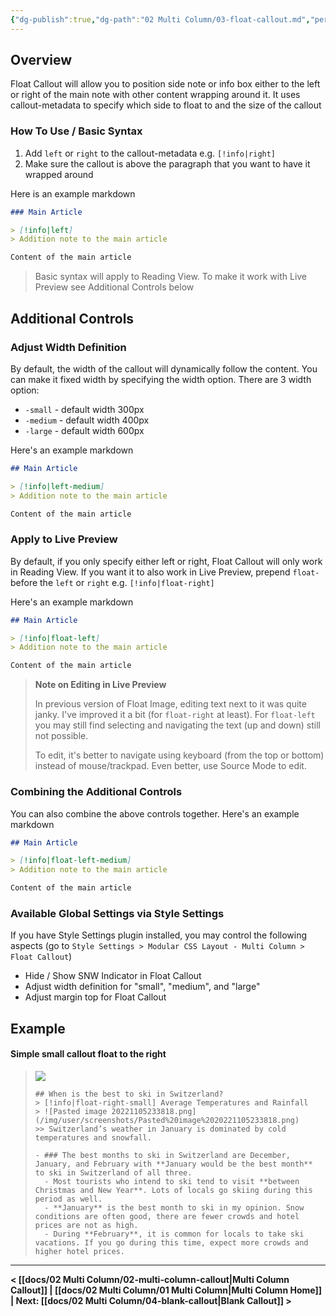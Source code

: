 ```yaml
---
{"dg-publish":true,"dg-path":"02 Multi Column/03-float-callout.md","permalink":"/02-multi-column/03-float-callout/","title":"Float Callout","noteIcon":"","updated":"2023-11-11T18:01:37.487+08:00"}
---
```



## Overview

Float Callout will allow you to position side note or info box either to the left or right of the main note with other content wrapping around it. It uses callout-metadata to specify which side to float to and the size of the callout

### How To Use / Basic Syntax

1. Add `left` or `right` to the callout-metadata e.g. `[!info|right]`
2. Make sure the callout is above the paragraph that you want to have it wrapped around

Here is an example markdown

```markdown
### Main Article

> [!info|left]
> Addition note to the main article

Content of the main article
```

> Basic syntax will apply to Reading View. To make it work with Live Preview see Additional Controls below


## Additional Controls

### Adjust Width Definition

By default, the width of the callout will dynamically follow the content. You can make it fixed width by specifying the width option. There are 3 width option:

- `-small` - default width 300px
- `-medium` - default width 400px
- `-large` - default width 600px

Here's an example markdown

```markdown
## Main Article

> [!info|left-medium]
> Addition note to the main article

Content of the main article
```

### Apply to Live Preview

By default, if you only specify either left or right, Float Callout will only work in Reading View. If you want it to also work in Live Preview, prepend `float-` before the `left` or `right` e.g. `[!info|float-right]`

Here's an example markdown

```markdown
## Main Article

> [!info|float-left]
> Addition note to the main article

Content of the main article
```

> **Note on Editing in Live Preview**
>
> In previous version of Float Image, editing text next to it was quite janky. I've improved it a bit (for `float-right` at least). For `float-left` you may still find selecting and navigating the text (up and down) still not possible.
>
> To edit, it's better to navigate using keyboard (from the top or bottom) instead of mouse/trackpad. Even better, use Source Mode to edit.


### Combining the Additional Controls

You can also combine the above controls together. Here's an example markdown

```markdown
## Main Article

> [!info|float-left-medium]
> Addition note to the main article

Content of the main article
```

### Available Global Settings via Style Settings
If you have Style Settings plugin installed, you may control the following aspects (go to `Style Settings > Modular CSS Layout - Multi Column > Float Callout`)
- Hide / Show SNW Indicator in Float Callout
- Adjust width definition for "small", "medium", and "large"
- Adjust margin top for Float Callout


## Example

#### Simple small callout float to the right
> ![](https://raw.githubusercontent.com/efemkay/obsidian-modular-css-layout/main/docs/assets/mc-float-callout.png)
> ```
> ## When is the best to ski in Switzerland?
> > [!info|float-right-small] Average Temperatures and Rainfall
> > ![Pasted image 20221105233818.png](/img/user/screenshots/Pasted%20image%2020221105233818.png)
> >> Switzerland’s weather in January is dominated by cold temperatures and snowfall.
>
> - ### The best months to ski in Switzerland are December, January, and February with **January would be the best month** to ski in Switzerland of all three.
> 	- Most tourists who intend to ski tend to visit **between Christmas and New Year**. Lots of locals go skiing during this period as well.
> 	- **January** is the best month to ski in my opinion. Snow conditions are often good, there are fewer crowds and hotel prices are not as high.
> 	- During **February**, it is common for locals to take ski vacations. If you go during this time, expect more crowds and higher hotel prices.
>
> ```

---

**< [[docs/02 Multi Column/02-multi-column-callout\|Multi Column Callout]]  | [[docs/02 Multi Column/01 Multi Column\|Multi Column Home]]  | Next: [[docs/02 Multi Column/04-blank-callout\|Blank Callout]] >**